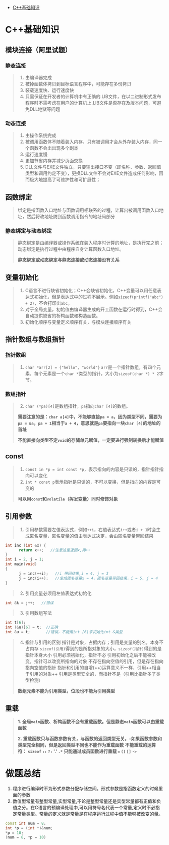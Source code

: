 <!-- GFM-TOC -->
* [C++基础知识](#C++基础知识)

<!-- GFM-TOC -->

# C++基础知识

## 模块连接（阿里试题）
### 静态连接
> 1. 由编译器完成
> 2. 被掉函数体拷贝到目标语言程序中，可能存在多份拷贝
> 3. 装载速度快、运行速度快
> 4. 只需保证在开发者的计算机中有正确的.LIB文件，在以二进制形式发布程序时不需考虑在用户的计算机上.LIB文件是否存在及版本问题，可避免DLL地狱等问题
### 动态连接
> 1. 由操作系统完成
> 2. 被调用函数体不随着装入内存，只有被调用才会从外存装入内存，同一个函数不会出出现多个副本
> 3. 运行速度慢
> 4. 更加节省内存并减少页面交换
> 5. DLL文件与EXE文件独立，只要输出接口不变（即名称、参数、返回值类型和调用约定不变），更换DLL文件不会对EXE文件造成任何影响，因而极大地提高了可维护性和可扩展性；

## 函数绑定
> 绑定是指函数入口地址与函数调用相联系的过程，计算出被调用函数入口地址，然后将改地址防到函数调用指令的地址码部分
### 静态绑定与动态绑定
> 静态绑定是由编译器或操作系统在装入程序时计算的地址，是执行完之前；动态绑定是执行过程中由程序自身计算函数入口地址。
>
> **静态绑定或动态绑定与静态连接或动态连接没有关系**

## 变量初始化
> 1. C语言不进行缺省初始化；C++会缺省初始化，C++变量可以用任意表达式初始化，但是表达式中的过程不展示。例如`sizeof(printf("abc") + 2)`，不会打印出`abc`。
> 2. 对于全局变量，初始值由编译器生成的开工函数在运行时得到，C++会自动提供缺省的析构函数和构造函数。
> 3. 初始化顺序与变量定义顺序有关，与模块连接顺序有关

## 指针数组与数组指针
### 指针数组
> 1. `char *arr[2] = {"hello", "world"}` `arr`是一个指针数组，有四个元素，每个元素是一个`char *`类型的指针，大小为`sizeof(char *) * 2`字节。
### 数组指针
> 2. `char (*pa)[4]`是数组指针，`pa`指向`char [4]`的数组。
>
> **需要注意的是：`char a[4]`中，不能够直接`pa = a`，因为类型不同，需要为`pa = &a`，`pa + 1`相当于`a + 4`，意思就是`pa`要指向一块`char [4]`的地址的首址**
>
> **不能直接向类型不定`void`的存储单元赋值，一定要进行强制转换后才能赋值**

## const
> 1. `const in *p = int const *p`，表示指向的内容是只读的，指针指针指向可以变化
> 2. `int * const p`表示指针是只读的，不可以变换，但是指向的内容是可变的
>
> **可以用`const`和`volatile`（挥发变量）同时修饰对象**

## 引用参数
> 1. 引用参数需要左值表达式，例如`++i`，右值表达式`i++`或者`i + 1`时会生成匿名变量，匿名变量的值由表达式决定，会由匿名变量带回结果
```c++
int inc (int &x) {
      return x++;   //注意这里返回x,再++
}
int i = 2, j = 1;
int main(void)
{
      j = inc(++i);   //i 带回结果,i = 4, j = 3
      j = inc(i++);   //生成匿名变量x = 4，匿名变量带回结果，i = 5, j = 4
}
```
> 2. 引用变量必须用左值表达式初始化
```c++
int &k = j++;   //错误
```
> 3. 引用数组写法
```c++
int t[6];
int (&u)[6] = t;  //正确
int &u = t;       //错误，不能用int [6]来初始化int &类型
```
> 4. 指针与引用的区别
  > 指针是对象，占据内存；引用是变量的别名，本身不占内存
  > `sizeof(引用)`得到的是所指对象的大小，`sizeof(指针)`得到的是指针本身大小
  > 引用必须初始化，指针不必
  > 引用初始化之后不能被改变，指针可以改变所指向的对象
  > 不存在指向空值的引用，但是存在指向指向空值的指针
  > 指针和引用的自增(++)运算意义不一样，引用++相当于引用的对象++
  > 引用是类型安全的，而指针不是（引用比指针多了类型检测）
  >
> **数组元素不能为引用类型，位段也不能为引用类型**

## 重载
> **1. 全局`main`函数、析构函数不会有重载函数。但是静态`main`函数可以由重载函数**
>
> **2. 重载函数只与函数参数有关，与函数的返回类型无关。-如果函数参数和类型完全相同，但是返回类型不同也不能作为重载函数**
> **不能重载的运算符：
> `sizeof` `::` `?:` '.' `.*`
> 只能通过成员函数进行重载
> `=` `()` `[]` `->`**

# 做题总结
1. 程序进行编译时不为形式参数分配存储空间。形式参数是指函数定义的时候里面的参数
2. 数值型常量有整型常量,实型常量,不论是整型常量还是实型常量都有正值和负值之分。在C语言的预编译处理中,可以用符号名代表一个常量,定义时不必指定常量类型。常量的定义就是常量是在程序运行过程中值不能够被改变的量。
```c++
const int num = 8;
int *p = (int *)&num;
*p = 10;
(num = 8, *p = 10)
```
